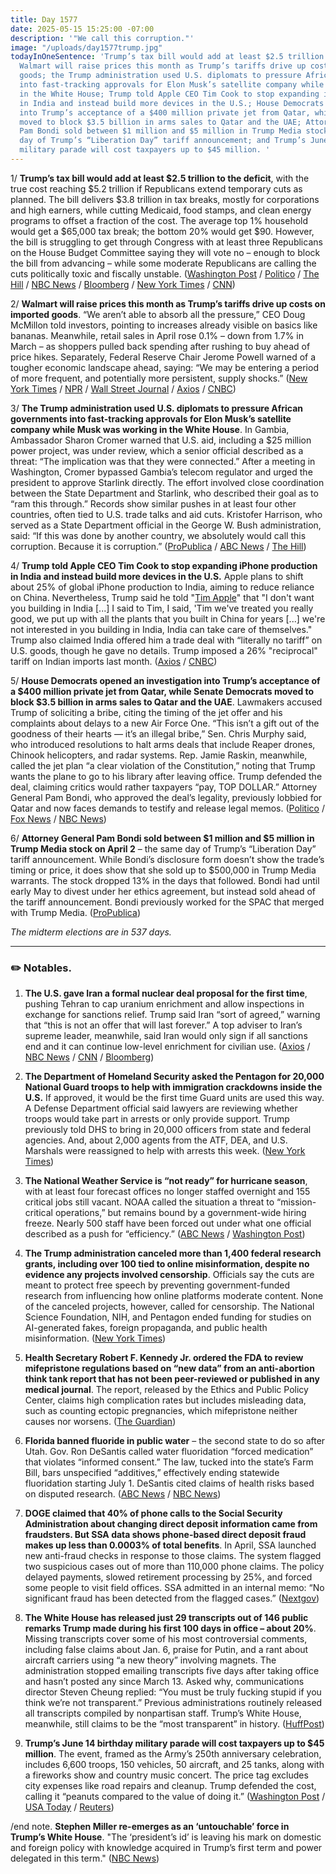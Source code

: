 ```yaml
---
title: Day 1577
date: 2025-05-15 15:25:00 -07:00
description: '"We call this corruption."'
image: "/uploads/day1577trump.jpg"
todayInOneSentence: 'Trump’s tax bill would add at least $2.5 trillion to the deficit;
  Walmart will raise prices this month as Trump’s tariffs drive up costs on imported
  goods; the Trump administration used U.S. diplomats to pressure African governments
  into fast-tracking approvals for Elon Musk’s satellite company while Musk was working
  in the White House; Trump told Apple CEO Tim Cook to stop expanding iPhone production
  in India and instead build more devices in the U.S.; House Democrats opened an investigation
  into Trump’s acceptance of a $400 million private jet from Qatar, while Senate Democrats
  moved to block $3.5 billion in arms sales to Qatar and the UAE; Attorney General
  Pam Bondi sold between $1 million and $5 million in Trump Media stock on the same
  day of Trump’s “Liberation Day” tariff announcement; and Trump’s June 14 birthday
  military parade will cost taxpayers up to $45 million. '
---
```


1/ **Trump’s tax bill would add at least $2.5 trillion to the deficit**, with the true cost reaching $5.2 trillion if Republicans extend temporary cuts as planned. The bill delivers $3.8 trillion in tax breaks, mostly for corporations and high earners, while cutting Medicaid, food stamps, and clean energy programs to offset a fraction of the cost. The average top 1% household would get a $65,000 tax break; the bottom 20% would get $90. However, the bill is struggling to get through Congress with at least three Republicans on the House Budget Committee saying they will vote no – enough to block the bill from advancing – while some moderate Republicans are calling the cuts politically toxic and fiscally unstable. ([Washington Post](https://www.washingtonpost.com/business/2025/05/15/gop-tax-deficit-bill/) / [Politico](https://www.politico.com/live-updates/2025/05/15/congress/gop-plans-to-advance-megabill-in-peril-00352589) / [The Hill](https://thehill.com/homenews/house/5300149-trump-meditaid-reforms-gop-fight/) / [NBC News](https://www.nbcnews.com/politics/congress/house-republicans-float-compromise-medicaid-salt-deduction-trump-bill-rcna207087) / [Bloomberg](https://www.bloomberg.com/news/articles/2025-05-15/trump-s-tax-cut-draft-masks-the-true-giant-threat-to-us-debt) / [New York Times](https://www.nytimes.com/2025/05/15/us/politics/republicans-domestic-policy-bill.html) / [CNN](https://www.cnn.com/2025/05/02/politics/what-is-in-trump-tax-spending-cuts-package))

2/ **Walmart will raise prices this month as Trump’s tariffs drive up costs on imported goods**. “We aren’t able to absorb all the pressure,” CEO Doug McMillon told investors, pointing to increases already visible on basics like bananas. Meanwhile, retail sales in April rose 0.1% – down from 1.7% in March – as shoppers pulled back spending after rushing to buy ahead of price hikes. Separately, Federal Reserve Chair Jerome Powell warned of a tougher economic landscape ahead, saying: “We may be entering a period of more frequent, and potentially more persistent, supply shocks.” ([New York Times](https://www.nytimes.com/2025/05/15/business/walmart-earnings-tariffs-consumer.html) / [NPR](https://www.npr.org/2025/05/15/nx-s1-5399154/walmart-higher-prices-tariffs) / [Wall Street Journal](https://www.wsj.com/business/retail/walmart-wmt-q1-earnings-report-stock-2026-b978bcf5) / [Axios](https://www.axios.com/2025/05/15/retail-sales-april-tariffs-consumers) / [CNBC](https://chatgpt.com/g/g-67896a51916c8191a690733ee8dbcc07-wtf-bot/c/68264fc5-bbd8-800c-8ce9-38a11d5d88db))

3/ **The Trump administration used U.S. diplomats to pressure African governments into fast-tracking approvals for Elon Musk’s satellite company while Musk was working in the White House**. In Gambia, Ambassador Sharon Cromer warned that U.S. aid, including a $25 million power project, was under review, which a senior official described as a threat: “The implication was that they were connected.” After a meeting in Washington, Cromer bypassed Gambia’s telecom regulator and urged the president to approve Starlink directly. The effort involved close coordination between the State Department and Starlink, who described their goal as to “ram this through.” Records show similar pushes in at least four other countries, often tied to U.S. trade talks and aid cuts. Kristofer Harrison, who served as a State Department official in the George W. Bush administration, said: “If this was done by another country, we absolutely would call this corruption. Because it is corruption.” ([ProPublica](https://www.propublica.org/article/trump-musk-starlink-state-department-gambia-africa-pressure) / [ABC News](https://abcnews.go.com/Politics/senate-democrats-investigation-trump-administration-helping-musk-make/story?id=121795283) / [The Hill](https://thehill.com/homenews/senate/5301023-democratic-senators-call-for-probe-into-whether-trump-is-intervening-to-aid-musks-starlink/))

4/ **Trump told Apple CEO Tim Cook to stop expanding iPhone production in India and instead build more devices in the U.S.** Apple plans to shift about 25% of global iPhone production to India, aiming to reduce reliance on China. Nevertheless, Trump said he told "[Tim Apple](https://whatthefuckjusthappenedtoday.com/2019/03/11/day-781/#trump-tried-to-persuade-republican-d)" that "I don't want you building in India \[...\] I said to Tim, I said, 'Tim we've treated you really good, we put up with all the plants that you built in China for years \[...\] we're not interested in you building in India, India can take care of themselves." Trump also claimed India offered him a trade deal with “literally no tariff” on U.S. goods, though he gave no details. Trump imposed a 26% "reciprocal" tariff on Indian imports last month. ([Axios](https://www.axios.com/2025/05/15/trump-apple-india-iphone-tariffs-trade-war) / [CNBC](https://www.cnbc.com/2025/05/15/trump-told-tim-cook-he-doesnt-want-apple-building-iphones-in-india.html))

5/ **House Democrats opened an investigation into Trump’s acceptance of a $400 million private jet from Qatar, while Senate Democrats moved to block $3.5 billion in arms sales to Qatar and the UAE**. Lawmakers accused Trump of soliciting a bribe, citing the timing of the jet offer and his complaints about delays to a new Air Force One. “This isn’t a gift out of the goodness of their hearts — it’s an illegal bribe,” Sen. Chris Murphy said, who introduced resolutions to halt arms deals that include Reaper drones, Chinook helicopters, and radar systems. Rep. Jamie Raskin, meanwhile, called the jet plan “a clear violation of the Constitution,” noting that Trump wants the plane to go to his library after leaving office. Trump defended the deal, claiming critics would rather taxpayers “pay, TOP DOLLAR.” Attorney General Pam Bondi, who approved the deal’s legality, previously lobbied for Qatar and now faces demands to testify and release legal memos. ([Politico](https://www.politico.com/live-updates/2025/05/15/congress/dems-block-middle-east-arms-sales-00351865) / [Fox News](https://www.foxnews.com/politics/house-dems-open-investigation-trumps-acceptance-400-million-jet-from-qatar) / [NBC News](https://www.nbcnews.com/politics/trump-administration/live-blog/trump-saudi-arabia-qatar-tariffs-rfk-jr-testifies-live-updates-rcna206071#rcrd79438))

6/ **Attorney General Pam Bondi sold between $1 million and $5 million in Trump Media stock on April 2** – the same day of Trump’s “Liberation Day” tariff announcement. While Bondi’s disclosure form doesn’t show the trade’s timing or price, it does show that she sold up to $500,000 in Trump Media warrants. The stock dropped 13% in the days that followed. Bondi had until early May to divest under her ethics agreement, but instead sold ahead of the tariff announcement. Bondi previously worked for the SPAC that merged with Trump Media. ([ProPublica](https://www.propublica.org/article/pam-bondi-trump-media-stock-tariffs))

*The midterm elections are in 537 days.*

---

### ✏️ Notables.

1. **The U.S. gave Iran a formal nuclear deal proposal for the first time**, pushing Tehran to cap uranium enrichment and allow inspections in exchange for sanctions relief. Trump said Iran “sort of agreed,” warning that “this is not an offer that will last forever.” A top adviser to Iran’s supreme leader, meanwhile, said Iran would only sign if all sanctions end and it can continue low-level enrichment for civilian use. ([Axios](https://www.axios.com/2025/05/15/iran-deal-proposal-witkoff-enrichment) / [NBC News](https://www.nbcnews.com/news/us-news/iran-enriched-uranium-nuclear-deal-trump-rcna206833) / [CNN](https://www.cnn.com/2025/05/15/middleeast/trump-us-close-nuclear-deal-iran-intl) / [Bloomberg](https://www.bloomberg.com/news/articles/2025-05-15/trump-says-us-and-iran-are-closer-to-reaching-a-nuclear-deal))

2. **The Department of Homeland Security asked the Pentagon for 20,000 National Guard troops to help with immigration crackdowns inside the U.S.** If approved, it would be the first time Guard units are used this way. A Defense Department official said lawyers are reviewing whether troops would take part in arrests or only provide support. Trump previously told DHS to bring in 20,000 officers from state and federal agencies. And, about 2,000 agents from the ATF, DEA, and U.S. Marshals were reassigned to help with arrests this week. ([New York Times](https://www.nytimes.com/2025/05/15/us/politics/national-guard-immigration.html))

3. **The National Weather Service is “not ready” for hurricane season**, with at least four forecast offices no longer staffed overnight and 155 critical jobs still vacant. NOAA called the situation a threat to “mission-critical operations,” but remains bound by a government-wide hiring freeze. Nearly 500 staff have been forced out under what one official described as a push for “efficiency.” ([ABC News](https://abcnews.go.com/Politics/fema-ready-hurricane-season-internal-review-finds/story?id=121837637) / [Washington Post](https://www.washingtonpost.com/weather/2025/05/14/national-weather-service-vacancies-hurricane-season/))

4. **The Trump administration canceled more than 1,400 federal research grants, including over 100 tied to online misinformation, despite no evidence any projects involved censorship**. Officials say the cuts are meant to protect free speech by preventing government-funded research from influencing how online platforms moderate content. None of the canceled projects, however, called for censorship. The National Science Foundation, NIH, and Pentagon ended funding for studies on AI-generated fakes, foreign propaganda, and public health misinformation. ([New York Times](https://www.nytimes.com/2025/05/15/business/trump-online-misinformation-grants.html))

5. **Health Secretary Robert F. Kennedy Jr. ordered the FDA to review mifepristone regulations based on “new data” from an anti-abortion think tank report that has not been peer-reviewed or published in any medical journal**. The report, released by the Ethics and Public Policy Center, claims high complication rates but includes misleading data, such as counting ectopic pregnancies, which mifepristone neither causes nor worsens. ([The Guardian](https://www.theguardian.com/us-news/2025/may/14/rfk-jr-fda-abortion-pill-mifepristone))

6. **Florida banned fluoride in public water** – the second state to do so after Utah. Gov. Ron DeSantis called water fluoridation “forced medication” that violates “informed consent.” The law, tucked into the state’s Farm Bill, bars unspecified “additives,” effectively ending statewide fluoridation starting July 1. DeSantis cited claims of health risks based on disputed research. ([ABC News](https://abcnews.go.com/US/wireStory/desantis-signs-bill-making-florida-2nd-state-ban-121846716) / [NBC News](https://www.nbcnews.com/news/us-news/florida-becomes-second-state-ban-fluoride-public-water-rcna205127))

7. **DOGE claimed that 40% of phone calls to the Social Security Administration about changing direct deposit information came from fraudsters. But SSA data shows phone-based direct deposit fraud makes up less than 0.0003% of total benefits**. In April, SSA launched new anti-fraud checks in response to those claims. The system flagged two suspicious cases out of more than 110,000 phone claims. The policy delayed payments, slowed retirement processing by 25%, and forced some people to visit field offices. SSA admitted in an internal memo: “No significant fraud has been detected from the flagged cases.” ([Nextgov](https://www.nextgov.com/digital-government/2025/05/doge-went-looking-phone-fraud-ssa-and-found-almost-none/405346/))

8. **The White House has released just 29 transcripts out of 146 public remarks Trump made during his first 100 days in office – about 20%**. Missing transcripts cover some of his most controversial comments, including false claims about Jan. 6, praise for Putin, and a rant about aircraft carriers using “a new theory” involving magnets. The administration stopped emailing transcripts five days after taking office and hasn’t posted any since March 13. Asked why, communications director Steven Cheung replied: “You must be truly fucking stupid if you think we’re not transparent.” Previous administrations routinely released all transcripts compiled by nonpartisan staff. Trump’s White House, meanwhile, still claims to be the “most transparent” in history. ([HuffPost](https://www.huffpost.com/entry/trump-secret-transcripts_n_6824fe20e4b021b5064adc84))

9. **Trump’s June 14 birthday military parade will cost taxpayers up to $45 million**. The event, framed as the Army’s 250th anniversary celebration, includes 6,600 troops, 150 vehicles, 50 aircraft, and 25 tanks, along with a fireworks show and country music concert. The price tag excludes city expenses like road repairs and cleanup. Trump defended the cost, calling it “peanuts compared to the value of doing it.” ([Washington Post](https://www.washingtonpost.com/dc-md-va/2025/05/14/army-parade-trump-birthday-protest/) / [USA Today](https://www.usatoday.com/story/news/politics/2025/05/15/trump-birthday-army-parade/83602867007/) / [Reuters](https://www.reuters.com/world/us/trump-us-army-birthday-bash-plans-include-25-abrams-tanks-2025-05-14/))

/end note. **Stephen Miller re-emerges as an ‘untouchable’ force in Trump’s White House**. "The ‘president’s id’ is leaving his mark on domestic and foreign policy with knowledge acquired in Trump’s first term and power delegated in this term." ([NBC News](https://www.nbcnews.com/politics/trump-administration/stephen-miller-untouchable-force-trump-white-house-rcna206180))